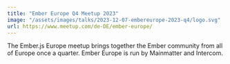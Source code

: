 ```yaml
---
title: "Ember Europe Q4 Meetup 2023"
image: "/assets/images/talks/2023-12-07-embereurope-2023-q4/logo.svg"
url: https://www.meetup.com/de-DE/ember-europe/
---
```


The Ember.js Europe meetup brings together the Ember community from all of
Europe once a quarter. Ember Europe is run by Mainmatter and Intercom.
